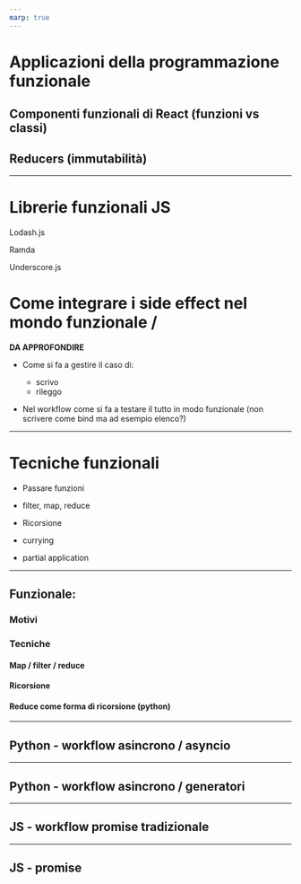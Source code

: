 ```yaml
---
marp: true
---
```


# Applicazioni della programmazione funzionale

## Componenti funzionali di React (funzioni vs classi)

## Reducers (immutabilità)

---


# Librerie funzionali JS

Lodash.js

Ramda

Underscore.js

# Come integrare i side effect nel mondo funzionale / 

**DA APPROFONDIRE**

* Come si fa a gestire il caso di:
    - scrivo
    - rileggo

* Nel workflow come si fa a testare il tutto in modo funzionale
    (non scrivere come bind ma ad esempio elenco?)


---
# Tecniche funzionali

* Passare funzioni

* filter, map, reduce

* Ricorsione

* currying

* partial application

---
## Funzionale:

### Motivi

### Tecniche
#### Map / filter / reduce

#### Ricorsione
#### Reduce come forma di ricorsione (python)

---
## Python - workflow asincrono / asyncio

---
## Python - workflow asincrono / generatori

---
## JS - workflow promise tradizionale

---

## JS - promise